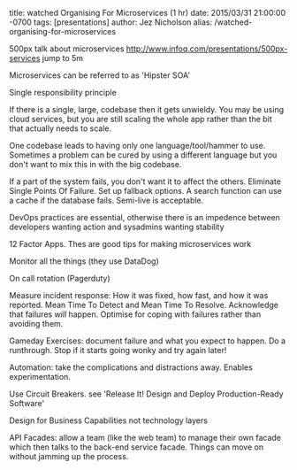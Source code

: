 title: watched Organising For Microservices (1 hr)
date: 2015/03/31 21:00:00 -0700
tags: [presentations]
author: Jez Nicholson
alias: /watched-organising-for-microservices

500px talk about microservices http://www.infoq.com/presentations/500px-services jump to 5m

Microservices can be referred to as 'Hipster SOA'

Single responsibility principle

If there is a single, large, codebase then it gets unwieldy. You may be using cloud services, but you are still scaling the whole app rather than the bit that actually needs to scale.

One codebase leads to having only one language/tool/hammer to use. Sometimes a problem can be cured by using a different language but you don't want to mix this in with the big codebase.

If a part of the system fails, you don't want it to affect the others.​ Eliminate Single Points Of Failure. Set up fallback options. A search function can use a cache if the database fails. Semi-live is acceptable.

DevOps practices are essential, otherwise there is an impedence between developers wanting action and sysadmins wanting stability

12 Factor Apps. Thes are good tips for making microservices work

Monitor all the things (they use DataDog)

On call rotation (Pagerduty)

Measure incident response: How it was fixed, how fast, and how it was reported. Mean Time To Detect and Mean Time To Resolve. Acknowledge that failures *will* happen. Optimise for coping with failures rather than avoiding them.

Gameday Exercises: document failure and what you expect to happen. Do a runthrough. Stop if it starts going wonky and try again later!

Automation: take the complications and distractions away. Enables experimentation.

Use Circuit Breakers. see 'Release It! Design and Deploy Production-Ready Software'

Design for Business Capabilities not technology layers

API Facades: allow a team (like the web team) to manage their own facade which then talks to the back-end service facade. Things can move on without jamming up the process.